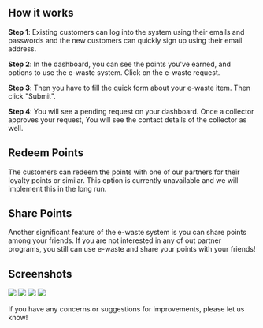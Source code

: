 ## How it works

<b>Step 1</b>: Existing customers can log into the system using their emails and passwords and the new customers can quickly sign up using their email address.

<b>Step 2</b>: In the dashboard, you can see the points you've earned, and options to use the e-waste system. Click on the e-waste request.

<b>Step 3</b>: Then you have to fill the quick form about your e-waste item. Then click "Submit".

<b>Step 4</b>: You will see a pending request on your dashboard. Once a collector approves your request, You will see the contact details of the collector as well. 

## Redeem Points
The customers can redeem the points with one of our partners for their loyalty points or similar. This option is currently unavailable and we will implement this in the long run.

## Share Points
Another significant feature of the e-waste system is you can share points among your friends. If you are not interested in any of out partner programs, you still can use e-waste and share your points with your friends!

## Screenshots

<img src="https://res.cloudinary.com/practicaldev/image/fetch/s--d8KRA5Up--/c_limit%2Cf_auto%2Cfl_progressive%2Cq_auto%2Cw_880/https://dev-to-uploads.s3.amazonaws.com/i/lh55ny4i1qcctmw61u9n.png">
<img src="https://dev-to-uploads.s3.amazonaws.com/i/bu6bhfn422ixgcgvewff.png">
<img src="https://dev-to-uploads.s3.amazonaws.com/i/rgaod9a3c860z0ocya87.png">
<img src="https://dev-to-uploads.s3.amazonaws.com/i/j5ofe3lpit5fybf0cx57.png">

If you have any concerns or suggestions for improvements, please let us know! 